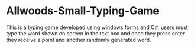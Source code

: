 # Allwoods-Small-Typing-Game
This is a typing game developed using windows forms and C#, users must type the word shown on screen in the text box and once they press enter they receive a point and another randomly generated word.
